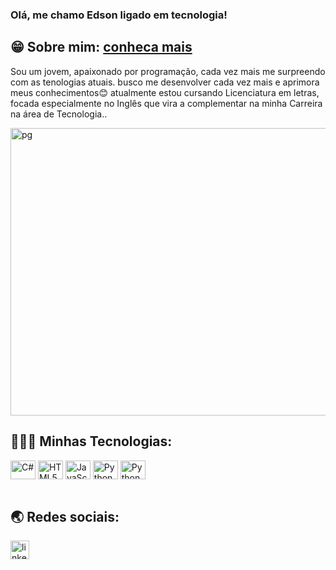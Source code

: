 ### Olá, me chamo Edson ligado em tecnologia!

                 
## 😁 Sobre mim: <a href="https://siteperfil-production.up.railway.app/">conheca mais</a>
<div>
<p>
  Sou um jovem, apaixonado por programação, cada vez mais me surpreendo com as tenologias atuais.
  busco me desenvolver cada vez mais e aprimora meus conhecimentos😊 atualmente estou cursando Licenciatura
  em letras, focada especialmente no Inglês que vira a complementar na minha Carreira na área de Tecnologia..
</p> 
<img align="center" alt="pg" height="460" width="850"
src="https://media0.giphy.com/media/v1.Y2lkPTc5MGI3NjExZnVzZzI0c3I4MHdtMDk5a3k2YWdmMHY3a2Z2YjhreTE0cWo0eDU5ciZlcD12MV9pbnRlcm5hbF9naWZfYnlfaWQmY3Q9Zw/SWoSkN6DxTszqIKEqv/giphy.webp">
</div>

## 👻👨‍💻 Minhas Tecnologias:




<div style="display: inline_block">
<img align="center" alt="C#" height="30" width="40"
  src="https://cdn.jsdelivr.net/gh/devicons/devicon@latest/icons/csharp/csharp-original.svg">
<img align="center" alt="HTML5#" height="30" width="40"
  src="https://cdn.jsdelivr.net/gh/devicons/devicon@latest/icons/html5/html5-original-wordmark.svg">
<img align="center" alt="JavaScript#" height="30" width="40"
  src="https://cdn.jsdelivr.net/gh/devicons/devicon@latest/icons/javascript/javascript-original.svg"/>
<img align="center" alt="Python" height="30" width="40"
  src="https://cdn.jsdelivr.net/gh/devicons/devicon@latest/icons/python/python-original.svg"/>
<img align="center" alt="Python" height="30" width="40"
  src="https://cdn.jsdelivr.net/gh/devicons/devicon@latest/icons/amazonwebservices/amazonwebservices-original-wordmark.svg"/>
</div><br>

## 🌏 Redes sociais:

<div style="margin-right:30px">
 <a href="https://www.linkedin.com/in/edson-santos-6a60b3292/">
 <img align="center" alt="linkedin" height="30" width="30"
 src="https://cdn.jsdelivr.net/gh/devicons/devicon@latest/icons/linkedin/linkedin-original.svg"/>
</div>

